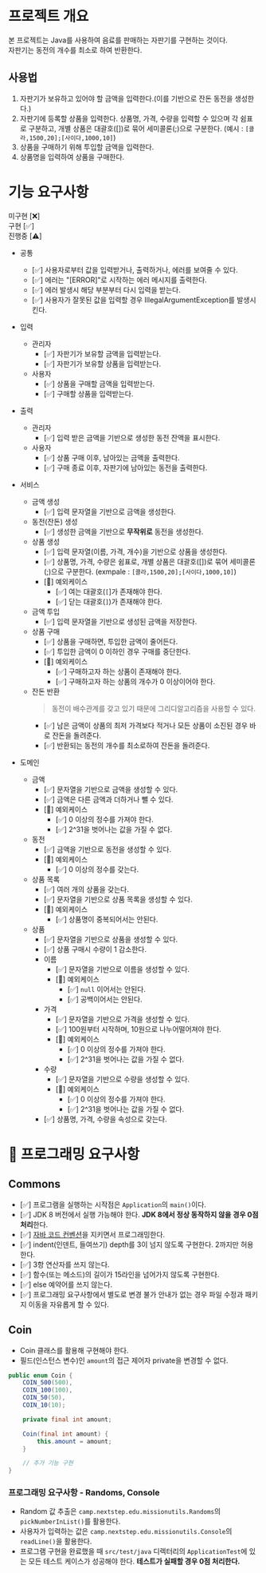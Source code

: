 
# 프로젝트 개요
본 프로젝트는 Java를 사용하여 음료를 판매하는 자판기를 구현하는 것이다.  
자판기는 동전의 개수를 최소로 하여 반환한다.

## 사용법
1. 자판기가 보유하고 있어야 할 금액을 입력한다.(이를 기반으로 잔돈 동전을 생성한다.)
2. 자판기에 등록할 상품을 입력한다. 상품명, 가격, 수량을 입력할 수 있으며 각 쉼표로 구분하고, 개별 상품은 대괄호([])로 묶어 세미콜론(;)으로 구분한다. (예시 : `[콜라,1500,20];[사이다,1000,10]`)
3. 상품을 구매하기 위해 투입할 금액을 입력한다.
4. 상품명을 입력하여 상품을 구매한다.

<!-- # 다이어그램 -->

# 기능 요구사항
미구현 [❌]  
구현 [✅]  
진행중 [⚠️]


- 공통
    - [✅] 사용자로부터 값을 입력받거나, 출력하거나, 에러를 보여줄 수 있다.
    - [✅] 에러는 "[ERROR]"로 시작하는 에러 메시지를 출력한다.
    - [✅] 에러 발생시 해당 부분부터 다시 입력을 받는다.
    - [✅] 사용자가 잘못된 값을 입력할 경우 IllegalArgumentException를 발생시킨다.
    
- 입력
    - 관리자
        - [✅] 자판기가 보유할 금액을 입력받는다.
        - [✅] 자판기가 보유할 상품을 입력받는다.
    - 사용자
        - [✅] 상품을 구매할 금액을 입력받는다.
        - [✅] 구매할 상품을 입력받는다.

- 출력
    - 관리자
        - [✅] 입력 받은 금액을 기반으로 생성한 동전 잔액을 표시한다.
    - 사용자
        - [✅] 상품 구매 이후, 남아있는 금액을 출력한다.
        - [✅] 구매 종료 이후, 자판기에 남아있는 동전을 출력한다.

- 서비스
    - 금액 생성
        - [✅] 입력 문자열을 기반으로 금액을 생성한다.
    - 동전(잔돈) 생성
        - [✅] 생성한 금액을 기반으로 __무작위로__ 동전을 생성한다.
    - 상품 생성
        - [✅] 입력 문자열(이름, 가격, 개수)을 기반으로 상품을 생성한다.
        - [✅] 상품명, 가격, 수량은 쉼표로, 개별 상품은 대괄호([])로 묶어 세미콜론(;)으로 구분한다. (exmpale : `[콜라,1500,20];[사이다,1000,10]`)
        - [🚨] 예외케이스
            - [✅] 여는 대괄호(`[`]가 존재해야 한다.
            - [✅] 닫는 대괄호(`]`)가 존재해야 한다.
    - 금액 투입
        - [✅] 입력 문자열을 기반으로 생성된 금액을 저장한다.
    - 상품 구매
        - [✅] 상품을 구매하면, 투입한 금액이 줄어든다.
        - [✅] 투입한 금액이 0 이하인 경우 구매를 중단한다.
        - [🚨] 예외케이스
            - [✅] 구매하고자 하는 상품이 존재해야 한다.
            - [✅] 구매하고자 하는 상품의 개수가 0 이상이어야 한다.
    - 잔돈 반환
      > 동전이 배수관계를 갖고 있기 때문에 그리디알고리즘을 사용할 수 있다.
        - [✅] 남은 금액이 상품의 최저 가격보다 적거나 모든 상품이 소진된 경우 바로 잔돈을 돌려준다.
        - [✅] 반환되는 동전의 개수를 최소로하여 잔돈을 돌려준다.

- 도메인
    - 금액
        - [✅] 문자열을 기반으로 금액을 생성할 수 있다.
        - [✅] 금액은 다른 금액과 더하거나 뺄 수 있다.
        - [🚨] 예외케이스
            - [✅] 0 이상의 정수를 가져야 한다.
            - [✅] 2^31을 벗어나는 값을 가질 수 없다.
    - 동전
        - [✅] 금액을 기반으로 동전을 생성할 수 있다.
        - [🚨] 예외케이스
            - [✅] 0 이상의 정수를 갖는다.
    - 상품 목록
        - [✅] 여러 개의 상품을 갖는다.
        - [✅] 문자열을 기반으로 상품 목록을 생성할 수 있다.
        - [🚨] 예외케이스
            - [✅] 상품명이 중복되어서는 안된다.
    - 상품
        - [✅] 문자열을 기반으로 상품을 생성할 수 있다.
        - [✅] 상품 구매시 수량이 1 감소한다.
        - 이름
            - [✅] 문자열을 기반으로 이름을 생성할 수 있다.
            - [🚨] 예외케이스
                - [✅] `null` 이어서는 안된다.
                - [✅] 공백이어서는 안된다.
        - 가격
            - [✅] 문자열을 기반으로 가격을 생성할 수 있다.
            - [✅] 100원부터 시작하며, 10원으로 나누어떨어져야 한다.
            - [🚨] 예외케이스
                - [✅] 0 이상의 정수를 가져야 한다.
                - [✅] 2^31을 벗어나는 값을 가질 수 없다.
        - 수량
            - [✅] 문자열을 기반으로 수량을 생성할 수 있다.
            - [🚨] 예외케이스
                - [✅] 0 이상의 정수를 가져야 한다.
                - [✅] 2^31을 벗어나는 값을 가질 수 없다.
        - [✅] 상품명, 가격, 수량을 속성으로 갖는다.

# 🎱 프로그래밍 요구사항

## Commons
- [✅] 프로그램을 실행하는 시작점은 `Application`의 `main()`이다.
- [✅] JDK 8 버전에서 실행 가능해야 한다. **JDK 8에서 정상 동작하지 않을 경우 0점 처리**한다.
- [✅] [자바 코드 컨벤션](https://naver.github.io/hackday-conventions-java)을 지키면서 프로그래밍한다.
- [✅] indent(인덴트, 들여쓰기) depth를 3이 넘지 않도록 구현한다. 2까지만 허용한다.
- [✅] 3항 연산자를 쓰지 않는다.
- [✅] 함수(또는 메소드)의 길이가 15라인을 넘어가지 않도록 구현한다.
- [✅] else 예약어를 쓰지 않는다.
- [✅] 프로그래밍 요구사항에서 별도로 변경 불가 안내가 없는 경우 파일 수정과 패키지 이동을 자유롭게 할 수 있다.

## Coin

- Coin 클래스를 활용해 구현해야 한다.
- 필드(인스턴스 변수)인 `amount`의 접근 제어자 private을 변경할 수 없다.

```java
public enum Coin {
    COIN_500(500),
    COIN_100(100),
    COIN_50(50),
    COIN_10(10);

    private final int amount;

    Coin(final int amount) {
        this.amount = amount;
    }

    // 추가 기능 구현
}
```

### 프로그래밍 요구사항 - Randoms, Console

- Random 값 추출은 `camp.nextstep.edu.missionutils.Randoms`의 `pickNumberInList()`를 활용한다.
- 사용자가 입력하는 값은 `camp.nextstep.edu.missionutils.Console`의 `readLine()`을 활용한다.
- 프로그램 구현을 완료했을 때 `src/test/java` 디렉터리의 `ApplicationTest`에 있는 모든 테스트 케이스가 성공해야 한다. **테스트가 실패할 경우 0점 처리한다.**
